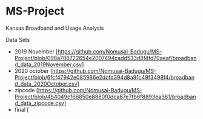 # MS-Project
Kansas Broadband and Usage Analysis

Data Sets
- 2019 November [https://github.com/Nomusai-Badugu/MS-Project/blob/098a786722654e2007494cadd533d8f4fd70aeaf/broadband_data_2019November.csv]
- 2020 october [https://github.com/Nomusai-Badugu/MS-Project/blob/6fcf47942e085986e2dcfd394d8a91c49f3498f4/broadband_data_2020October.csv]
- zipcode [https://github.com/Nomusai-Badugu/MS-Project/blob/4b4049cf66850e8880f0dca87e7fb6f8893ea361/broadband_data_zipcode.csv]
- final [
